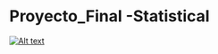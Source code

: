 # Proyecto_Final -Statistical
[![Alt text](https://img.youtube.com//UYjzJRTlPVs.jpg)]( https://youtu.be/UYjzJRTlPVs)

